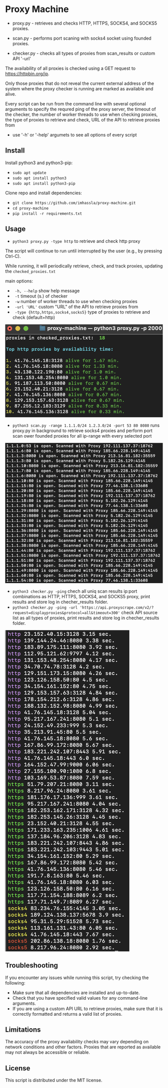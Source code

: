 # Proxy Machine

- proxy.py - retrieves and checks HTTP, HTTPS, SOCKS4, and SOCKS5 proxies.

- scan.py - performs port scaning with socks4 socket using founded proxies.

- checker.py - checks all types of proxies from scan_results or custom API '-url'


The availability of all proxies is checked using a GET request to https://httpbin.org/ip. 

Only those proxies that do not reveal the current external address of the system where the proxy checker is running are marked as available and alive.

Every script can be run from the command line with several optional arguments to specify the requred ping of the proxy server, the timeout of the checker, the number of worker threads to use when checking proxies, the type of proxies to retrieve and check, URL of the API to retrieve proxies from 
- use '-h' or '-help' argumets to see all options of every script
  

## Install
Install python3 and python3-pip:
- `sudo apt update`
- `sudo apt install python3`
- `sudo apt install python3-pip`
  
Clone repo and install dependencies:
- `git clone https://github.com/imhassla/proxy-machine.git`
- `cd proxy-machine`
- `pip install -r requirements.txt`

## Usage
- `python3 proxy.py -type http` to retrieve and check http proxy

The script will continue to run until interrupted by the user (e.g., by pressing Ctrl-C). 

While running, it will periodically retrieve, check, and track proxies, updating the `checked_proxies.txt` 

main options:
- `  -h, --help `           show help message                       
- `  -t `                   timeout (s.) of checker  
- `  -w `                   number of worker threads to use when checking proxies                  
- `  -url 'URL' `           custom "URL" of the API to retrieve proxies from
- ` -type {http,https,socks4,socks5}`
type of proxies to retrieve and check (default=http)  

![alt text](https://github.com/imhassla/proxy-machine/blob/main/img/demo_machine.png)

- `python3 scan.py -range 1.1.1.0/24 1.2.3.0/24 -port 53 80 8080` runs proxy.py in background to retrieve socks4 proxies and perform port scan ower founded proxies for all ip-range with every selected port

![alt text](https://github.com/imhassla/proxy-machine/blob/main/img/demo_scan.png)

- `python3 checker.py -ping` chech all uniq scan results ip:port combinations as HTTP, HTTPS, SOCKS4, and SOCKS5 proxy, print results and store log in checher_results folder.
- `python3 checker.py -ping -url 'https://api.proxyscrape.com/v2/?request=displayproxies&protocol=all&timeout=300'` check API source list as all types of proxies, print results and store log in checher_results folder.

![alt text](https://github.com/imhassla/proxy-machine/blob/main/img/demo_checker.png)

## Troubleshooting

If you encounter any issues while running this script, try checking the following:

- Make sure that all dependencies are installed and up-to-date.
- Check that you have specified valid values for any command-line arguments.
- If you are using a custom API URL to retrieve proxies, make sure that it is correctly formatted and returns a valid list of proxies.

## Limitations

The accuracy of the proxy availability checks may vary depending on network conditions and other factors. Proxies that are reported as available may not always be accessible or reliable.

## License

This script is distributed under the MIT license. 

